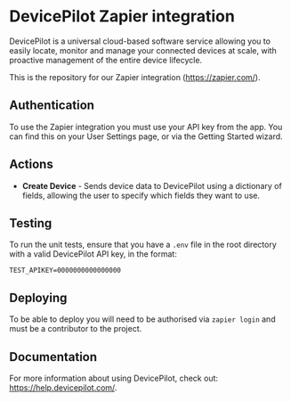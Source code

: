 # DevicePilot Zapier integration

DevicePilot is a universal cloud-based software service allowing you to easily locate, monitor and manage your connected devices at scale, with proactive management of the entire device lifecycle.

This is the repository for our Zapier integration (https://zapier.com/).

## Authentication

To use the Zapier integration you must use your API key from the app. You can find this on your User Settings page, or via the Getting Started wizard.

## Actions

* **Create Device** - Sends device data to DevicePilot using a dictionary of fields, allowing the user to specify which fields they want to use.

## Testing

To run the unit tests, ensure that you have a `.env` file in the root directory with a valid DevicePilot API key, in the format:

```
TEST_APIKEY=0000000000000000
```

## Deploying

To be able to deploy you will need to be authorised via `zapier login` and must be a contributor to the project.

## Documentation

For more information about using DevicePilot, check out: https://help.devicepilot.com/.
